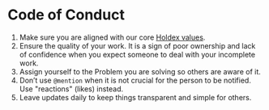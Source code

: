 # Code of Conduct

1. Make sure you are aligned with our core [Holdex values](https://holdex.io/about).
2. Ensure the quality of your work. It is a sign of poor ownership and lack of confidence when you expect someone to deal with your incomplete work.
3. Assign yourself to the Problem you are solving so others are aware of it.
4. Don’t use `@mention` when it is not crucial for the person to be notified. Use "reactions" (likes) instead.
5. Leave updates daily to keep things transparent and simple for others.
